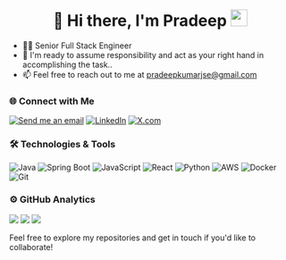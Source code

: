 <h1 align="center">👋 Hi there, I'm Pradeep <img src="assets/hi.gif" width="30px"></h1>

<ul>
  <li>👨‍💻 Senior Full Stack Engineer</li>
  <li>💬 I'm ready to assume responsibility and act as your right hand in accomplishing the task..</li>
  <li>📫 Feel free to reach out to me at <a href="mailto:pradeepkumarjse@gmail.com">pradeepkumarjse@gmail.com</a></li>
</ul>

### 🌐 Connect with Me

<a target="_blank" href="mailto:pradeepkumarjse@gmail.com"><img alt="Send me an email" src="https://img.shields.io/badge/Email-c14438.svg?&style=flat-square&logo=gmail&logoColor=white"></a>
[![LinkedIn](https://img.shields.io/badge/LinkedIn-blue?style=flat&logo=linkedin)](https://www.linkedin.com/in/pradeepkumarjse/)
[![X.com](https://img.shields.io/badge/X.com-black?style=flat&logo=xing)](https://x.com/pradeepkumarjse)

### 🛠️ Technologies & Tools

![Java](https://img.shields.io/badge/-Java-333333?style=flat&logo=openjdk) 
![Spring Boot](https://img.shields.io/badge/-Spring%20Boot-333333?style=flat&logo=spring-boot) 
![JavaScript](https://img.shields.io/badge/-JavaScript-333333?style=flat&logo=javascript) 
![React](https://img.shields.io/badge/-React-333333?style=flat&logo=react) 
![Python](https://img.shields.io/badge/-Python-333333?style=flat&logo=python) 
![AWS](https://img.shields.io/badge/-AWS-333333?style=flat&logo=amazon-web-services) 
![Docker](https://img.shields.io/badge/-Docker-333333?style=flat&logo=docker) 
![Git](https://img.shields.io/badge/-Git-333333?style=flat&logo=git) 



<h3>⚙️ GitHub Analytics</h3>
<p>
  <img src="https://github-readme-stats.vercel.app/api?username=pradeepkumarjse&show_icons=true&theme=gotham&hide_border=1&count_private=true" />
  <img src="https://github-readme-streak-stats.herokuapp.com/?user=pradeepkumarjse&theme=gotham&hide_border=true&date_format=M%20j%5B%2C%20Y%5D&fire=DD2727" />
  <img src="https://github-profile-trophy.vercel.app/?username=pradeepkumarjse&theme=darkhub&no-bg=true&no-frame=true&row=1&column=6" />
</p>



Feel free to explore my repositories and get in touch if you'd like to collaborate!
